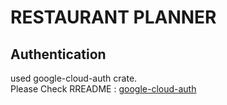 # RESTAURANT PLANNER

## Authentication

used google-cloud-auth crate.  
Please Check RREADME : [google-cloud-auth](https://github.com/yoshidan/google-cloud-rust/tree/main/foundation/auth)
